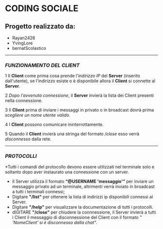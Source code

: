 # CODING SOCIALE

## Progetto realizzato da:

- Rayan2426
- YvingLore
- bernatScolastico

---
 ### *FUNZIONAMENTO DEL CLIENT*

1 Il **Client** come prima cosa prende l'*indirizzo IP* del **Server** (inserito dall'utente), se l'indirizzo esiste o è disponibile allora il **Client** si connette al **Server**.

2 *Dopo l'avvenuta connessione*, il **Server** invierà la lista dei Client presenti nella connessione.

3 Il **Client** prima di inviare i messaggi in privato o in broadcast dovrà prima *scegliere un nome utente valido*.

4 I **Client** possono comunicare ininterrottamente.

5 Quando il **Client** invierà una stringa del formato */close* esso verrà *disconnesso* dalla rete.

----
### *PROTOCOLLI*
*Tutti i comandi del protocollo devono essere utilizzati nel terminale solo e soltanto dopo aver instaurato una connessione con un server.

- Il Server utilizza il formato **“@USERNAME 'messaggio'”** per inviare un messaggio privato ad un terminale, altrimenti verrà inviato in broadcast a tutti i terminali connessi;
- Digitare **"/list"** per ottenere la lista di indirizzi ip disponibili connessi al Server.
- Digitare **"/help"** per visualizzare la documentazione di tutti i protocolli.
- dIGITARE **"/close"** per chiudere la connnessione, il Server invierà a tutti i Client il messaggio di disconnessione del Client con il formato *" 'NomeClient' si è disconnesso dalla chat"*. 

